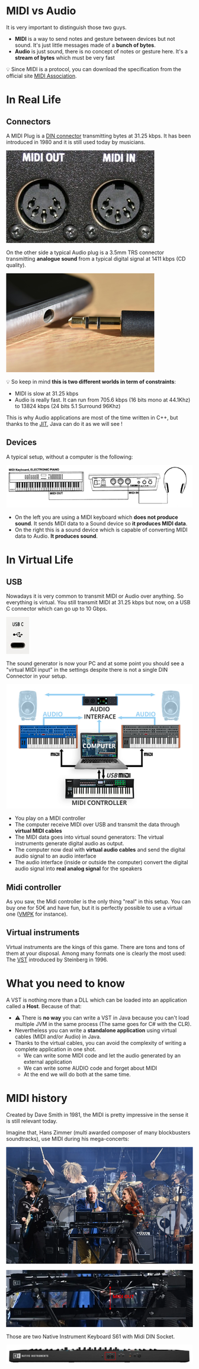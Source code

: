 # MIDI vs Audio

It is very important to distinguish those two guys.

- **MIDI** is a way to send notes and gesture between devices but not sound. It's just little messages made of a **bunch of bytes**.
- **Audio** is just sound, there is no concept of notes or gesture here. It's a **stream of bytes** which must be very fast

💡 Since MIDI is a protocol, you can download the specification from the official site [MIDI Association](https://www.midi.org/).

# In Real Life

## Connectors

A MIDI Plug is a [DIN connector](https://en.wikipedia.org/wiki/DIN_connector) transmitting bytes at 31.25 kbps. It has been introduced in 1980 and it is still used today by musicians.

![img](./assets/pasted+image+0.png)

On the other side a typical Audio plug is a 3.5mm TRS connector transmitting **analogue sound** from a typical digital signal at 1411 kbps (CD quality).

![image-20230311112610660](./assets/image-20230311112610660.png)

💡 So keep in mind **this is two different worlds in term of constraints**: 

- MIDI is slow at 31.25 kbps
- Audio is really fast. It can run from 705.6 kbps (16 bits mono at 44.1Khz) to 13824 kbps (24 bits 5.1 Surround 96Khz)

This is why Audio applications are most of the time written in C++, but thanks to the [JIT](https://en.wikipedia.org/wiki/Just-in-time_compilation), Java can do it as we will see !

## Devices

A typical setup, without a computer is the following:

![image-20230311120218552](./assets/image-20230311120218552.png)

- On the left you are using a MIDI keyboard which **does not produce sound**. It sends MIDI data to a Sound device so **it produces MIDI data**.
- On the right this is a sound device which is capable of converting MIDI data to Audio. **It produces sound**.

# In Virtual Life

## USB

Nowadays it is very common to transmit MIDI or Audio over anything. So everything is virtual. You still transmit MIDI at 31.25 kbps but now, on a USB C connector which can go up to 10 Gbps. 

![image-20230311114739091](./assets/image-20230311114739091.png)

The sound generator is now your PC and at some point you should see a "virtual MIDI input" in the settings despite there is not a single DIN Connector in your setup.

![img](./assets/MIDI_Setup_Example_Hybrid_Setup2.jpg)

- You play on a MIDI controller
- The computer receive MIDI over USB and transmit the data through **virtual MIDI cables**
- The MIDI data goes into virtual sound generators: The virtual instruments generate digital audio as output.
- The computer now deal with **virtual audio cables** and send the digital audio signal to an audio interface
- The audio interface (inside or outside the computer) convert the digital audio signal into **real analog signal** for the speakers

## Midi controller

As you saw, the Midi controller is the only thing "real" in this setup. You can buy one for 50€ and have fun, but it is perfectly possible to use a virtual one ([VMPK](https://vmpk.sourceforge.io/) for instance).

## Virtual  instruments

Virtual instruments are the kings of this game. There are tons and tons of them at your disposal. Among many formats one is clearly the most used: The [VST](https://en.wikipedia.org/wiki/Virtual_Studio_Technology) introduced by Steinberg in 1996.

# What you need to know

A VST is nothing more than a DLL which can be loaded into an application called a **Host**. Because of that:

- ⚠️ There is **no way** you can write a VST in Java because you can't load multiple JVM in the same process (The same goes for C# with the CLR).
- Nevertheless you can write a **standalone application** using virtual cables (MIDI and/or Audio) in Java. 
- Thanks to the virtual cables, you can avoid the complexity of writing a complete application in one shot.
  - We can write some MIDI code and let the audio generated by an external application
  - We can write some AUDIO code and forget about MIDI
  - At the end we will do both at the same time.


# MIDI history

Created by Dave Smith in 1981, the MIDI  is pretty impressive in the sense it is still relevant today. 

Imagine that, Hans Zimmer (multi awarded composer of many blockbusters soundtracks), use MIDI during his mega-concerts:

![image-20230312110646083](./assets/image-20230312110646083.png)

![image-20230312110811428](./assets/image-20230312110811428.png)

Those are two Native Instrument Keyboard S61 with Midi DIN Socket.

![image-20230312111331996](./assets/image-20230312111331996.png)
